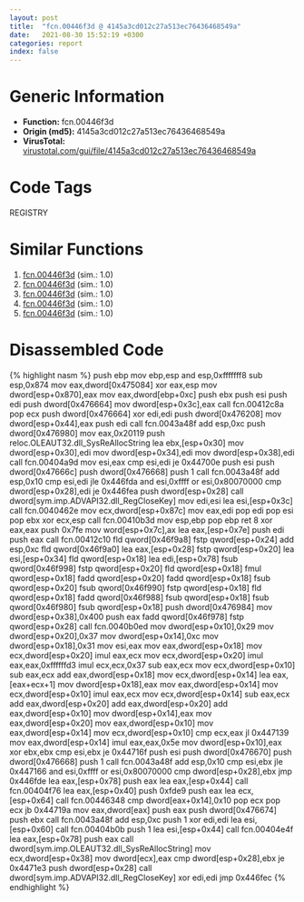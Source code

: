```yaml
---
layout: post
title:  "fcn.00446f3d @ 4145a3cd012c27a513ec76436468549a"
date:   2021-08-30 15:52:19 +0300
categories: report
index: false
---
```


# Generic Information
- **Function:** fcn.00446f3d
- **Origin (md5):** 4145a3cd012c27a513ec76436468549a
- **VirusTotal:** [virustotal.com/gui/file/4145a3cd012c27a513ec76436468549a][virustotal_ref]

# Code Tags
<span class="tag" id="REGISTRY">REGISTRY</span>


# Similar Functions

1. [fcn.00446f3d][similar_1_ref] (sim.: 1.0)
2. [fcn.00446f3d][similar_2_ref] (sim.: 1.0)
3. [fcn.00446f3d][similar_3_ref] (sim.: 1.0)
4. [fcn.00446f3d][similar_4_ref] (sim.: 1.0)
5. [fcn.00446f3d][similar_5_ref] (sim.: 1.0)


# Disassembled Code

{% highlight nasm %}
push ebp
mov ebp,esp
and esp,0xfffffff8
sub esp,0x874
mov eax,dword[0x475084]
xor eax,esp
mov dword[esp+0x870],eax
mov eax,dword[ebp+0xc]
push ebx
push esi
push edi
push dword[0x476664]
mov dword[esp+0x3c],eax
call fcn.00412c8a
pop ecx
push dword[0x476664]
xor edi,edi
push dword[0x476208]
mov dword[esp+0x44],eax
push edi
call fcn.0043a48f
add esp,0xc
push dword[0x476980]
mov eax,0x20119
push reloc.OLEAUT32.dll_SysReAllocString
lea ebx,[esp+0x30]
mov dword[esp+0x30],edi
mov dword[esp+0x34],edi
mov dword[esp+0x38],edi
call fcn.00404a9d
mov esi,eax
cmp esi,edi
je 0x44700e
push esi
push dword[0x47666c]
push dword[0x476668]
push 1
call fcn.0043a48f
add esp,0x10
cmp esi,edi
jle 0x446fda
and esi,0xffff
or esi,0x80070000
cmp dword[esp+0x28],edi
je 0x446fea
push dword[esp+0x28]
call dword[sym.imp.ADVAPI32.dll_RegCloseKey]
mov edi,esi
lea esi,[esp+0x3c]
call fcn.0040462e
mov ecx,dword[esp+0x87c]
mov eax,edi
pop edi
pop esi
pop ebx
xor ecx,esp
call fcn.00410b3d
mov esp,ebp
pop ebp
ret 8
xor eax,eax
push 0x7fe
mov word[esp+0x7c],ax
lea eax,[esp+0x7e]
push edi
push eax
call fcn.00412c10
fld qword[0x46f9a8]
fstp qword[esp+0x24]
add esp,0xc
fld qword[0x46f9a0]
lea eax,[esp+0x28]
fstp qword[esp+0x20]
lea esi,[esp+0x34]
fld qword[esp+0x18]
lea edi,[esp+0x78]
fsub qword[0x46f998]
fstp qword[esp+0x20]
fld qword[esp+0x18]
fmul qword[esp+0x18]
fadd qword[esp+0x20]
fadd qword[esp+0x18]
fsub qword[esp+0x20]
fsub qword[0x46f990]
fstp qword[esp+0x18]
fld qword[esp+0x18]
fadd qword[0x46f988]
fsub qword[esp+0x18]
fsub qword[0x46f980]
fsub qword[esp+0x18]
push dword[0x476984]
mov dword[esp+0x38],0x400
push eax
fadd qword[0x46f978]
fstp qword[esp+0x28]
call fcn.0040b0ed
mov dword[esp+0x10],0x29
mov dword[esp+0x20],0x37
mov dword[esp+0x14],0xc
mov dword[esp+0x18],0x31
mov esi,eax
mov eax,dword[esp+0x18]
mov ecx,dword[esp+0x20]
imul eax,ecx
mov ecx,dword[esp+0x20]
imul eax,eax,0xffffffd3
imul ecx,ecx,0x37
sub eax,ecx
mov ecx,dword[esp+0x10]
sub eax,ecx
add eax,dword[esp+0x18]
mov ecx,dword[esp+0x14]
lea eax,[eax+ecx+1]
mov dword[esp+0x18],eax
mov eax,dword[esp+0x14]
mov ecx,dword[esp+0x10]
imul eax,ecx
mov ecx,dword[esp+0x14]
sub eax,ecx
add eax,dword[esp+0x20]
add eax,dword[esp+0x20]
add eax,dword[esp+0x10]
mov dword[esp+0x14],eax
mov eax,dword[esp+0x20]
mov eax,dword[esp+0x10]
mov eax,dword[esp+0x14]
mov ecx,dword[esp+0x10]
cmp ecx,eax
jl 0x447139
mov eax,dword[esp+0x14]
imul eax,eax,0x5e
mov dword[esp+0x10],eax
xor ebx,ebx
cmp esi,ebx
je 0x44716f
push esi
push dword[0x476670]
push dword[0x476668]
push 1
call fcn.0043a48f
add esp,0x10
cmp esi,ebx
jle 0x447166
and esi,0xffff
or esi,0x80070000
cmp dword[esp+0x28],ebx
jmp 0x446fde
lea eax,[esp+0x78]
push eax
lea eax,[esp+0x44]
call fcn.00404f76
lea eax,[esp+0x40]
push 0xfde9
push eax
lea ecx,[esp+0x64]
call fcn.00446348
cmp dword[eax+0x14],0x10
pop ecx
pop ecx
jb 0x44719a
mov eax,dword[eax]
push eax
push dword[0x476674]
push ebx
call fcn.0043a48f
add esp,0xc
push 1
xor edi,edi
lea esi,[esp+0x60]
call fcn.00404b0b
push 1
lea esi,[esp+0x44]
call fcn.00404e4f
lea eax,[esp+0x78]
push eax
call dword[sym.imp.OLEAUT32.dll_SysReAllocString]
mov ecx,dword[esp+0x38]
mov dword[ecx],eax
cmp dword[esp+0x28],ebx
je 0x4471e3
push dword[esp+0x28]
call dword[sym.imp.ADVAPI32.dll_RegCloseKey]
xor edi,edi
jmp 0x446fec
{% endhighlight %}


[similar_1_ref]: /report/fcn.00446f3d@f675eb7591a3862690b6cdc54d5604df
[similar_2_ref]: /report/fcn.00446f3d@44a756939733df3681808b122b91651f
[similar_3_ref]: /report/fcn.00446f3d@0c9813ad67afad78a02241f0c1f94624
[similar_4_ref]: /report/fcn.00446f3d@1266d43f34f3aa1d71c3eb8ec80f6e2f
[similar_5_ref]: /report/fcn.00446f3d@c6d5547a6b11db0106596d8a93b709be
[virustotal_ref]: https://www.virustotal.com/gui/file/4145a3cd012c27a513ec76436468549a